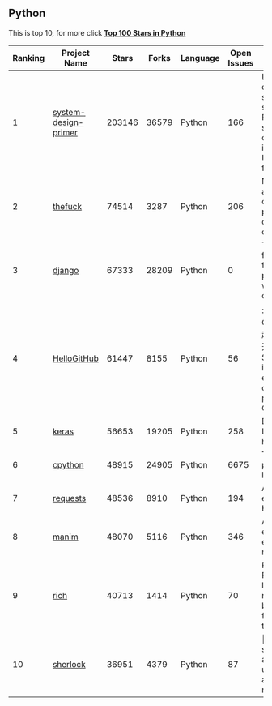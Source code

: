 
## Python

This is top 10, for more click **[Top 100 Stars in Python](Top100/Python.md)**

| Ranking | Project Name | Stars | Forks | Language | Open Issues | Description | Last Commit |
| ------- | ------------ | ----- | ----- | -------- | ----------- | ----------- | ----------- |
| 1 | [system-design-primer](https://github.com/donnemartin/system-design-primer) | 203146 | 36579 | Python | 166 | Learn how to design large-scale systems. Prep for the system design interview.  Includes Anki flashcards. | 2022-11-13T21:04:18Z |
| 2 | [thefuck](https://github.com/nvbn/thefuck) | 74514 | 3287 | Python | 206 | Magnificent app which corrects your previous console command. | 2022-10-27T08:25:01Z |
| 3 | [django](https://github.com/django/django) | 67333 | 28209 | Python | 0 | The Web framework for perfectionists with deadlines. | 2022-11-16T20:46:30Z |
| 4 | [HelloGitHub](https://github.com/521xueweihan/HelloGitHub) | 61447 | 8155 | Python | 56 | :octocat: 分享 GitHub 上有趣、入门级的开源项目。Share interesting, entry-level open source projects on GitHub. | 2022-10-29T18:32:48Z |
| 5 | [keras](https://github.com/keras-team/keras) | 56653 | 19205 | Python | 258 | Deep Learning for humans | 2022-11-17T00:50:14Z |
| 6 | [cpython](https://github.com/python/cpython) | 48915 | 24905 | Python | 6675 | The Python programming language | 2022-11-17T02:32:01Z |
| 7 | [requests](https://github.com/psf/requests) | 48536 | 8910 | Python | 194 | A simple, yet elegant, HTTP library. | 2022-11-11T22:50:18Z |
| 8 | [manim](https://github.com/3b1b/manim) | 48070 | 5116 | Python | 346 | Animation engine for explanatory math videos | 2022-11-04T19:28:40Z |
| 9 | [rich](https://github.com/Textualize/rich) | 40713 | 1414 | Python | 70 | Rich is a Python library for rich text and beautiful formatting in the terminal. | 2022-11-15T20:11:54Z |
| 10 | [sherlock](https://github.com/sherlock-project/sherlock) | 36951 | 4379 | Python | 87 | 🔎 Hunt down social media accounts by username across social networks | 2022-11-12T14:49:24Z |
